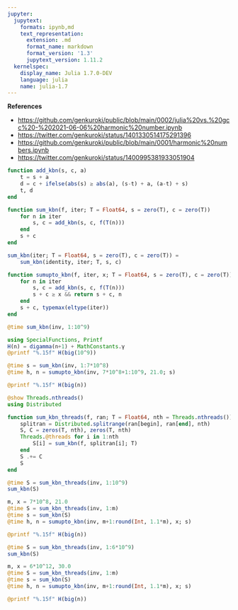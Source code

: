 ```yaml
---
jupyter:
  jupytext:
    formats: ipynb,md
    text_representation:
      extension: .md
      format_name: markdown
      format_version: '1.3'
      jupytext_version: 1.11.2
  kernelspec:
    display_name: Julia 1.7.0-DEV
    language: julia
    name: julia-1.7
---
```


__References__

* https://github.com/genkuroki/public/blob/main/0002/julia%20vs.%20gcc%20-%202021-06-06%20harmonic%20number.ipynb
* https://twitter.com/genkuroki/status/1401330514175291396
* https://github.com/genkuroki/public/blob/main/0001/harmonic%20numbers.ipynb
* https://twitter.com/genkuroki/status/1400995381933051904

```julia
function add_kbn(s, c, a)
    t = s + a
    d = c + ifelse(abs(s) ≥ abs(a), (s-t) + a, (a-t) + s)
    t, d
end

function sum_kbn(f, iter; T = Float64, s = zero(T), c = zero(T))
    for n in iter
        s, c = add_kbn(s, c, f(T(n)))
    end
    s + c
end

sum_kbn(iter; T = Float64, s = zero(T), c = zero(T)) =
    sum_kbn(identity, iter; T, s, c)

function sumupto_kbn(f, iter, x; T = Float64, s = zero(T), c = zero(T))
    for n in iter
        s, c = add_kbn(s, c, f(T(n)))
        s + c ≥ x && return s + c, n
    end
    s + c, typemax(eltype(iter))
end

@time sum_kbn(inv, 1:10^9)
```

```julia
using SpecialFunctions, Printf
H(n) = digamma(n+1) + MathConstants.γ
@printf "%.15f" H(big(10^9))
```

```julia
@time s = sum_kbn(inv, 1:7*10^8)
@time h, n = sumupto_kbn(inv, 7*10^8+1:10^9, 21.0; s)
```

```julia
@printf "%.15f" H(big(n))
```

```julia
@show Threads.nthreads()
using Distributed

function sum_kbn_threads(f, ran; T = Float64, nth = Threads.nthreads())
    splitran = Distributed.splitrange(ran[begin], ran[end], nth)
    S, C = zeros(T, nth), zeros(T, nth)
    Threads.@threads for i in 1:nth
        S[i] = sum_kbn(f, splitran[i]; T)
    end
    S .+= C
    S
end
```

```julia
@time S = sum_kbn_threads(inv, 1:10^9)
sum_kbn(S)
```

```julia
m, x = 7*10^8, 21.0
@time S = sum_kbn_threads(inv, 1:m)
@time s = sum_kbn(S)
@time h, n = sumupto_kbn(inv, m+1:round(Int, 1.1*m), x; s)
```

```julia
@printf "%.15f" H(big(n))
```

```julia
@time S = sum_kbn_threads(inv, 1:6*10^9)
sum_kbn(S)
```

```julia
m, x = 6*10^12, 30.0
@time S = sum_kbn_threads(inv, 1:m)
@time s = sum_kbn(S)
@time h, n = sumupto_kbn(inv, m+1:round(Int, 1.1*m), x; s)
```

```julia
@printf "%.15f" H(big(n))
```

```julia

```
